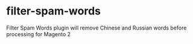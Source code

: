 # filter-spam-words
Filter Spam Words plugin will remove Chinese and Russian words before processing for Magento 2
